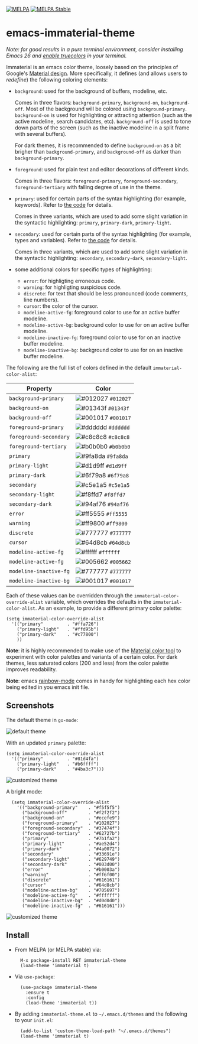 [![MELPA](https://melpa.org/packages/immaterial-theme-badge.svg)](https://melpa.org/#/immaterial-theme)
[![MELPA Stable](https://stable.melpa.org/packages/immaterial-theme-badge.svg)](https://stable.melpa.org/#/immaterial-theme)


# emacs-immaterial-theme

*Note: for good results in a pure terminal environment, consider installing
Emacs 26 and [enable
truecolors](https://github.com/syl20bnr/spacemacs/wiki/Terminal) in your
terminal.*

Immaterial is an emacs color theme, loosely based on the principles of Google's
[Material
design](https://material.io/design/color/the-color-system.html#color-theme-creation). More
specifically, it defines (and allows users to _redefine_) the following coloring
elements:

- `background`: used for the background of buffers, modeline, etc.

  Comes in three flavors: `background-primary`, `background-on`,
  `background-off`. Most of the background will be colored using
  `background-primary`. `background-on` is used for highlighting or attracting
  attention (such as the active modeline, search candidates,
  etc). `background-off` is used to tone down parts of the screen (such as the
  inactive modeline in a split frame with several buffers).

  For dark themes, it is recommended to define `background-on` as a bit brigher
  than `background-primary`, and `background-off` as darker than
  `background-primary`.

- `foreground`: used for plain text and editor decorations of different kinds.

  Comes in three flavors: `foreground-primary`, `foreground-secondary`,
  `foreground-tertiary` with falling degree of use in the theme.

- `primary`: used for certain parts of the syntax highlighting (for example,
  keywords). Refer to [the code](immaterial-theme.el) for details.

  Comes in three variants, which are used to add some slight variation in the
  syntactic highlighting: `primary`, `primary-dark`, `primary-light`.

- `secondary`: used for certain parts of the syntax highlighting (for example,
  types and variables). Refer to [the code](immaterial-theme.el) for details.

  Comes in three variants, which are used to add some slight variation in the
  syntactic highlighting: `secondary`, `secondary-dark`, `secondary-light`.

- some additional colors for specific types of highlighting:

    - `error`: for highligting erroneous code.
    - `warning`: for highligting suspicious code.
    - `discrete`: for text that should be less pronounced (code comments, line
      numbers).
    - `cursor`: the color of the cursor.
    - `modeline-active-fg`: foreground color to use for an active buffer
      modeline.
    - `modeline-active-bg`: background color to use for on an active buffer
      modeline.
    - `modeline-inactive-fg`: foreground color to use for on an inactive buffer
      modeline.
    - `modeline-inactive-bg`: background color to use for on an inactive buffer
      modeline.

The following are the full list of colors defined in the default
`immaterial-color-alist`:


 | Property               | Color                                                              |
 | --------               | -----                                                              |
 | `background-primary`   | ![#012027](https://placehold.it/15/012027/000000?text=+) `#012027` |
 | `background-on`        | ![#01343f](https://placehold.it/15/01343f/000000?text=+) `#01343f` |
 | `background-off`       | ![#001017](https://placehold.it/15/001017/000000?text=+) `#001017` |
 | `foreground-primary`   | ![#dddddd](https://placehold.it/15/dddddd/000000?text=+) `#dddddd` |
 | `foreground-secondary` | ![#c8c8c8](https://placehold.it/15/c8c8c8/000000?text=+) `#c8c8c8` |
 | `foreground-tertiary`  | ![#b0b0b0](https://placehold.it/15/b0b0b0/000000?text=+) `#b0b0b0` |
 | `primary`              | ![#9fa8da](https://placehold.it/15/9fa8da/000000?text=+) `#9fa8da` |
 | `primary-light`        | ![#d1d9ff](https://placehold.it/15/d1d9ff/000000?text=+) `#d1d9ff` |
 | `primary-dark`         | ![#6f79a8](https://placehold.it/15/6f79a8/000000?text=+) `#6f79a8` |
 | `secondary`            | ![#c5e1a5](https://placehold.it/15/c5e1a5/000000?text=+) `#c5e1a5` |
 | `secondary-light`      | ![#f8ffd7](https://placehold.it/15/f8ffd7/000000?text=+) `#f8ffd7` |
 | `secondary-dark`       | ![#94af76](https://placehold.it/15/94af76/000000?text=+) `#94af76` |
 | `error`                | ![#ff5555](https://placehold.it/15/ff5555/000000?text=+) `#ff5555` |
 | `warning`              | ![#ff9800](https://placehold.it/15/ff9800/000000?text=+) `#ff9800` |
 | `discrete`             | ![#777777](https://placehold.it/15/777777/000000?text=+) `#777777` |
 | `cursor`               | ![#64d8cb](https://placehold.it/15/64d8cb/000000?text=+) `#64d8cb` |
 | `modeline-active-fg`   | ![#ffffff](https://placehold.it/15/ffffff/000000?text=+) `#ffffff` |
 | `modeline-active-fg`   | ![#005662](https://placehold.it/15/005662/000000?text=+) `#005662` |
 | `modeline-inactive-fg` | ![#777777](https://placehold.it/15/777777/000000?text=+) `#777777` |
 | `modeline-inactive-bg` | ![#001017](https://placehold.it/15/001017/000000?text=+) `#001017` |

Each of these values can be overridden through the
`immaterial-color-override-alist` variable, which overrides the defaults in the
`immaterial-color-alist`. As an example, to provide a different primary color
palette:

    (setq immaterial-color-override-alist
      '(("primary"         . "#ffa726")
        ("primary-light"   . "#ffd95b")
        ("primary-dark"    . "#c77800")
        ))

**Note**: it is highly recommended to make use of the [Material color
tool](https://material.io/tools/color) to experiment with color palettes and
variants of a certain color. For dark themes, less saturated colors (200 and
less) from the color palette improves readability.

**Note**: emacs [rainbow-mode](https://elpa.gnu.org/packages/rainbow-mode.html)
comes in handy for highlighting each hex color being edited in you emacs init
file.



## Screenshots

The default theme in `go-mode`:

![default theme](screenshots/default-gomode.png)

With an updated `primary` palette:

    (setq immaterial-color-override-alist
      '(("primary"         . "#81d4fa")
        ("primary-light"   . "#b6ffff")
        ("primary-dark"    . "#4ba3c7")))

![customized theme](screenshots/different-primary-gomode.png)

A bright mode:

      (setq immaterial-color-override-alist
        '(("background-primary"    . "#f5f5f5")
          ("background-off"        . "#f2f2f2")
          ("background-on"         . "#ecefe9")
          ("foreground-primary"    . "#102027")
          ("foreground-secondary"  . "#37474f")
          ("foreground-tertiary"   . "#62727b")
          ("primary"               . "#7b1fa2")
          ("primary-light"         . "#ae52d4")
          ("primary-dark"          . "#4a0072")
          ("secondary"             . "#33691e")
          ("secondary-light"       . "#629749")
          ("secondary-dark"        . "#003d00")
          ("error"                 . "#b0003a")
          ("warning"               . "#ff6f00")
          ("discrete"              . "#616161")
          ("cursor"                . "#64d8cb")
          ("modeline-active-bg"    . "#705697")
          ("modeline-active-fg"    . "#ffffff")
          ("modeline-inactive-bg"  . "#d0d0d0")
          ("modeline-inactive-fg"  . "#616161")))

![customized theme](screenshots/bright-customization.png)

## Install

- From MELPA (or MELPA stable) via:

        M-x package-install RET immaterial-theme
        (load-theme 'immaterial t)

- Via `use-package`:

        (use-package immaterial-theme
          :ensure t
          :config
          (load-theme 'immaterial t))

- By adding `immaterial-theme.el` to `~/.emacs.d/themes` and the following to
  your `init.el`:

        (add-to-list 'custom-theme-load-path "~/.emacs.d/themes")
        (load-theme 'immaterial t)
